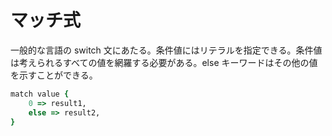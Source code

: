 # マッチ式

一般的な言語の switch 文にあたる。条件値にはリテラルを指定できる。条件値は考えられるすべての値を網羅する必要がある。else キーワードはその他の値を示すことができる。

```rb
match value {
    0 => result1,
    else => result2,
}
```
